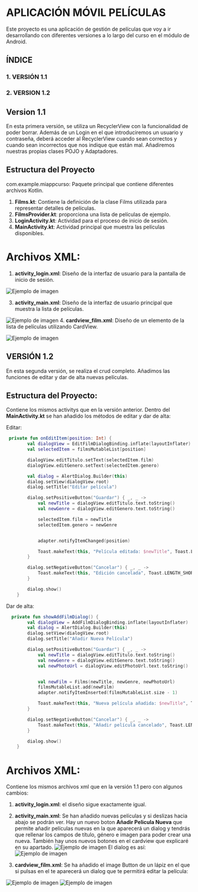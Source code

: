 # APLICACIÓN MÓVIL PELÍCULAS
Este proyecto es una aplicación  de gestión de películas que voy a ir desarrollando con diferentes versiones a lo largo del curso en el módulo de Android.

## ÍNDICE
### 1. VERSIÓN 1.1
### 2. VERSION 1.2



## Version 1.1 
En esta primera versión, se utiliza un RecyclerView con la funcionalidad de poder borrar. Además de un Login en el que introduciremos un usuario y contraseña, deberá acceder al RecyclerView cuando sean correctos y cuando sean incorrectos que nos indique que están mal.
Añadiremos nuestras propias clases POJO y Adaptadores.

## Estructura del Proyecto

 com.example.miappcurso: Paquete principal que contiene diferentes archivos Kotlin.
1. **Films.kt**: Contiene la definición de la clase Films utilizada para representar detalles de películas.
2. **FilmsProvider.kt**:  proporciona una lista de películas de ejemplo.
3. **LoginActivity.kt**: Actividad para el proceso de inicio de sesión.
4. **MainActivity.kt**: Actividad principal que muestra las películas disponibles.
   
# Archivos XML:
1. **activity_login.xml**: Diseño de la interfaz de usuario para la pantalla de inicio de sesión.
   
![Ejemplo de imagen](https://github.com/lucopa/EjerciciosJavaScript/blob/main/pantallazos/Login.png?raw=true)

3. **activity_main.xml**: Diseño de la interfaz de usuario principal que muestra la lista de películas.
   
![Ejemplo de imagen](https://github.com/lucopa/EjerciciosJavaScript/blob/main/pantallazos/recyclerview.png?raw=true)
4. **cardview_film.xml**: Diseño de un elemento de la lista de películas utilizando CardView.

![Ejemplo de imagen](https://github.com/lucopa/EjerciciosJavaScript/blob/main/pantallazos/cardview1.png?raw=true)

## VERSIÓN 1.2
En esta segunda versión, se realiza el crud completo. Añadimos las funciones de editar y dar de alta nuevas películas.

## Estructura del Proyecto:
Contiene los mismos activitys que en la versión anterior. Dentro del **MainActivity.kt** se han añadido los métodos de editar y dar de alta:

Editar:

```kotlin
 private fun onEditItem(position: Int) {
        val dialogView = EditFilmDialogBinding.inflate(layoutInflater)
        val selectedItem = filmsMutableList[position]

        dialogView.editTitulo.setText(selectedItem.film)
        dialogView.editGenero.setText(selectedItem.genero)

        val dialog = AlertDialog.Builder(this)
        dialog.setView(dialogView.root)
        dialog.setTitle("Editar película")

        dialog.setPositiveButton("Guardar") { _, _ ->
            val newTitle = dialogView.editTitulo.text.toString()
            val newGenre = dialogView.editGenero.text.toString()

            selectedItem.film = newTitle
            selectedItem.genero = newGenre


            adapter.notifyItemChanged(position)

            Toast.makeText(this, "Película editada: $newTitle", Toast.LENGTH_SHORT).show()
        }

        dialog.setNegativeButton("Cancelar") { _, _ ->
            Toast.makeText(this, "Edición cancelada", Toast.LENGTH_SHORT).show()
        }

        dialog.show()
    }
```
Dar de alta:
```kotlin
  private fun showAddFilmDialog() {
        val dialogView = AddFilmDialogBinding.inflate(layoutInflater)
        val dialog = AlertDialog.Builder(this)
        dialog.setView(dialogView.root)
        dialog.setTitle("Añadir Nueva Película")

        dialog.setPositiveButton("Guardar") { _, _ ->
            val newTitle = dialogView.editTitulo.text.toString()
            val newGenre = dialogView.editGenero.text.toString()
            val newPhotoUrl = dialogView.editPhotoUrl.text.toString()


            val newFilm = Films(newTitle, newGenre, newPhotoUrl)
            filmsMutableList.add(newFilm)
            adapter.notifyItemInserted(filmsMutableList.size - 1)

            Toast.makeText(this, "Nueva película añadida: $newTitle", Toast.LENGTH_SHORT).show()
        }

        dialog.setNegativeButton("Cancelar") { _, _ ->
            Toast.makeText(this, "Añadir película cancelado", Toast.LENGTH_SHORT).show()
        }

        dialog.show()
    }
```
# Archivos XML:
Contiene los mismos archivos xml que en la versión 1.1 pero con algunos cambios:
1. **activity_login.xml**: el diseño sigue exactamente igual.

2. **activity_main.xml**: Se han añadido nuevas películas y si deslizas hacia abajo se podrán ver. Hay un nuevo boton **Añadir Pelicula Nueva** que permite añadir películas nuevas en la que aparecerá un dialog y tendrás que rellenar los campos de título, género e imagen para poder crear una nueva. También hay unos nuevos botones en el cardview que explicaré en su apartado.
![Ejemplo de imagen](https://github.com/lucopa/EjerciciosJavaScript/blob/main/pantallazos/crudcompleto.png?raw=true)
El dialog es así:
![Ejemplo de imagen](https://github.com/lucopa/EjerciciosJavaScript/blob/main/pantallazos/add_film.png?raw=true)

3. **cardview_film.xml**: Se ha añadido el image Button de un lápiz en el que si pulsas en el te aparecerá un dialog que te permitirá editar la película:

   
![Ejemplo de imagen](https://github.com/lucopa/EjerciciosJavaScript/blob/main/pantallazos/edit_film.png?raw=true)
![Ejemplo de imagen](https://github.com/lucopa/EjerciciosJavaScript/blob/main/pantallazos/cardview.png?raw=true)
